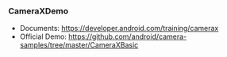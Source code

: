 ### CameraXDemo
+ Documents: https://developer.android.com/training/camerax
+ Official Demo: https://github.com/android/camera-samples/tree/master/CameraXBasic
